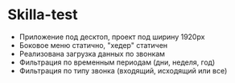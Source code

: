 # Skilla-test

- Приложение под десктоп, проект под ширину 1920px
- Боковое меню статично, "хедер" статичен
- Реализована загрузка данных по звонкам
- Фильтрация по временным периодам (дни, неделя, год)
- Фильтрация по типу звонка (входящий, исходящий или все)
